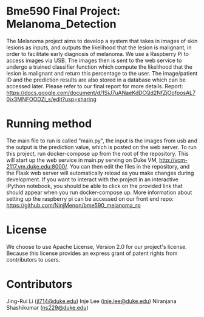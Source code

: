 # Bme590 Final Project: Melanoma_Detection
The Melanoma project aims to develop a system that takes in images of skin lesions as inputs, and outputs the likelihood that the lesion is malignant, in order to facilitate early diagnosis of melanoma. We use a Raspberry Pi to access images via USB. The images then is sent to the web service to undergo a trained classifier function which compute the likelihood that the lesion is malignant and return this percentage to the user. The image/patient ID and the prediction results are also stored in a database which can be accessed later.
Please refer to our final report for more details. 
Report: 
https://docs.google.com/document/d/1SiJ7uANaeKdDCQd2NfZjOofposAL70jx3MNFOODZi_s/edit?usp=sharing

Running method
===============
The main file to run is called "main.py", the input is the images from usb and the output is the prediction value, which is 
posted on the web server. To run this project, run docker-compose up from the root of the repository. This will start up the web service in main.py serving on Duke VM, http://vcm-2117.vm.duke.edu:8000/. You can then edit the files in the repository, and the Flask web server will automatically reload as you make changes during development. If you want to interact with the project in an interactive iPython notebook, you should be able to click on the provided link that should appear when you run docker-compose up.
More information about setting up the raspberry pi can be accessed on our front end repo: 
https://github.com/NinjMenon/bme590_melanoma_rp

License
==============
We choose to use Apache License, Version 2.0 for our project's license. Because this license provides an express grant of patent rights
from contributors to users.


Contributors
============
Jing-Rui Li (jl714@duke.edu)
Inje Lee (inje.lee@duke.edu)
Niranjana Shashikumar (ns229@duke.edu)
